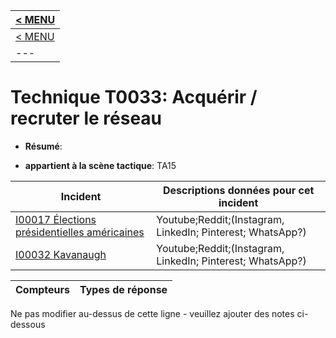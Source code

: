 |[< MENU](../README.md)|
|---|
|[< MENU](../../README.md)|
|---|
# Technique T0033: Acquérir / recruter le réseau

* **Résumé**:

* **appartient à la scène tactique**: TA15


|Incident |Descriptions données pour cet incident |
|-------- |-------------------- |
|[I00017 Élections présidentielles américaines](../generated_pages/incidents/I00017.md) |Youtube;Reddit;(Instagram, LinkedIn; Pinterest; WhatsApp?) |
|[I00032 Kavanaugh](../generated_pages/incidents/I00032.md) |Youtube;Reddit;(Instagram, LinkedIn; Pinterest; WhatsApp?) |



|Compteurs |Types de réponse |
|-------- |-------------- |


Ne pas modifier au-dessus de cette ligne - veuillez ajouter des notes ci-dessous